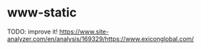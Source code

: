 # www-static

TODO: improve it!
https://www.site-analyzer.com/en/analysis/169329/https://www.exiconglobal.com/